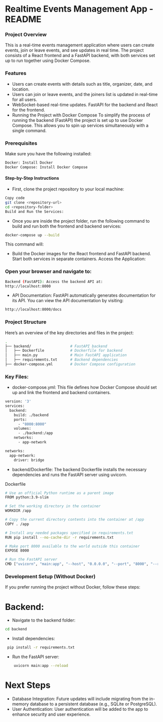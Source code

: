 # Realtime Events Management App - README
### Project Overview
This is a real-time events management application where users can create events, join or leave events, and see updates in real time. The project consists of a React frontend and a FastAPI backend, with both services set up to run together using Docker Compose.

### Features
- Users can create events with details such as title, organizer, date, and location.
- Users can join or leave events, and the joiners list is updated in real-time for all users.
 - WebSocket-based real-time updates.
FastAPI for the backend and React for the frontend.
- Running the Project with Docker Compose
To simplify the process of running  the backend (FastAPI)  the project is set up to use Docker Compose. This allows you to spin up services simultaneously with a single command.

### Prerequisites
Make sure you have the following installed:

```bash 
Docker: Install Docker
Docker Compose: Install Docker Compose
```
#### Step-by-Step Instructions
- First, clone the project repository to your local machine:

```bash
Copy code
git clone <repository-url>
cd <repository-folder>
Build and Run the Services:
```

- Once you are inside the project folder, run the following command to build and run both the frontend and backend services:

```bash
docker-compose up --build
```
This command will:

- Build the Docker images for the React frontend and FastAPI backend.
Start both services in separate containers.
Access the Application:

### Open your browser and navigate to:

```bash
Backend (FastAPI): Access the backend API at:
http://localhost:8000
```
- API Documentation: FastAPI automatically generates documentation for its API. You can view the API documentation by visiting:

```bash 
http://localhost:8000/docs
```

### Project Structure
Here’s an overview of the key directories and files in the project:

```bash 
.
├── backend/                  # FastAPI backend
│   ├── Dockerfile            # Dockerfile for backend
│   ├── main.py               # Main FastAPI application
│   ├── requirements.txt      # Backend dependencies
├── docker-compose.yml        # Docker Compose configuration
```
### Key Files:
- docker-compose.yml: This file defines how Docker Compose should set up and link the frontend and backend containers.
```bash 
version: '3'
services:
  backend:
    build: ./backend
    ports:
      - "8000:8000"
    volumes:
      - ./backend:/app
    networks:
      - app-network

networks:
  app-network:
    driver: bridge
```

- backend/Dockerfile: The backend Dockerfile installs the necessary dependencies and runs the FastAPI server using uvicorn.

Dockerfile
```bash
# Use an official Python runtime as a parent image
FROM python:3.9-slim

# Set the working directory in the container
WORKDIR /app

# Copy the current directory contents into the container at /app
COPY . /app

# Install any needed packages specified in requirements.txt
RUN pip install --no-cache-dir -r requirements.txt

# Make port 8000 available to the world outside this container
EXPOSE 8000

# Run the FastAPI server
CMD ["uvicorn", "main:app", "--host", "0.0.0.0", "--port", "8000", "--reload"]
```

### Development Setup (Without Docker)
If you prefer running the project without Docker, follow these steps:


# Backend:

- Navigate to the backend folder:
```bash
cd backend
```
- Install dependencies:
```bash
 pip install -r requirements.txt
```
- Run the FastAPI server:
```bash
    uvicorn main:app --reload
```
# Next Steps
 - Database Integration: Future updates will include migrating from the in-memory database to a persistent database (e.g., SQLite or PostgreSQL).
- User Authentication: User authentication will be added to the app to enhance security and user experience.